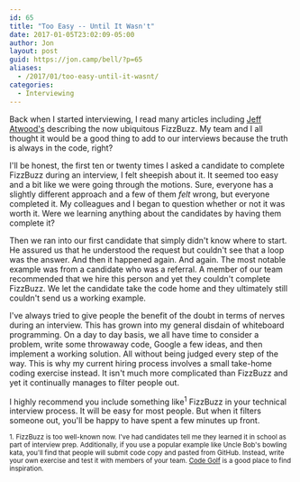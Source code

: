 ```yaml
---
id: 65
title: "Too Easy -- Until It Wasn't"
date: 2017-01-05T23:02:09-05:00
author: Jon
layout: post
guid: https://jon.camp/bell/?p=65
aliases:
  - /2017/01/too-easy-until-it-wasnt/
categories:
  - Interviewing
---
```


Back when I started interviewing, I read many articles including <a href="https://blog.codinghorror.com/why-cant-programmers-program/" target="_blank">Jeff Atwood's</a> describing the now ubiquitous FizzBuzz. My team and I all thought it would be a good thing to add to our interviews because the truth is always in the code, right?

I'll be honest, the first ten or twenty times I asked a candidate to complete FizzBuzz during an interview, I felt sheepish about it. It seemed too easy and a bit like we were going through the motions. Sure, everyone has a slightly different approach and a few of them _felt_ wrong, but everyone completed it. My colleagues and I began to question whether or not it was worth it. Were we learning anything about the candidates by having them complete it?

Then we ran into our first candidate that simply didn't know where to start. He assured us that he understood the request but couldn't see that a loop was the answer. And then it happened again. And again. The most notable example was from a candidate who was a referral. A member of our team recommended that we hire this person and yet they couldn't complete FizzBuzz. We let the candidate take the code home and they ultimately still couldn't send us a working example.

I've always tried to give people the benefit of the doubt in terms of nerves during an interview. This has grown into my general disdain of whiteboard programming. On a day to day basis, we all have time to consider a problem, write some throwaway code, Google a few ideas, and then implement a working solution. All without being judged every step of the way. This is why my current hiring process involves a small take-home coding exercise instead. It isn't much more complicated than FizzBuzz and yet it continually manages to filter people out.

I highly recommend you include something like<sup>1</sup> FizzBuzz in your technical interview process. It will be easy for most people. But when it filters someone out, you'll be happy to have spent a few minutes up front.

<sup id="fn1">1. FizzBuzz is too well-known now. I've had candidates tell me they learned it in school as part of interview prep. Additionally, if you use a popular example like Uncle Bob's bowling kata, you'll find that people will submit code copy and pasted from GitHub. Instead, write your own exercise and test it with members of your team. <a href="http://codegolf.stackexchange.com/" target="_blank">Code Golf</a> is a good place to find inspiration.</sup>
